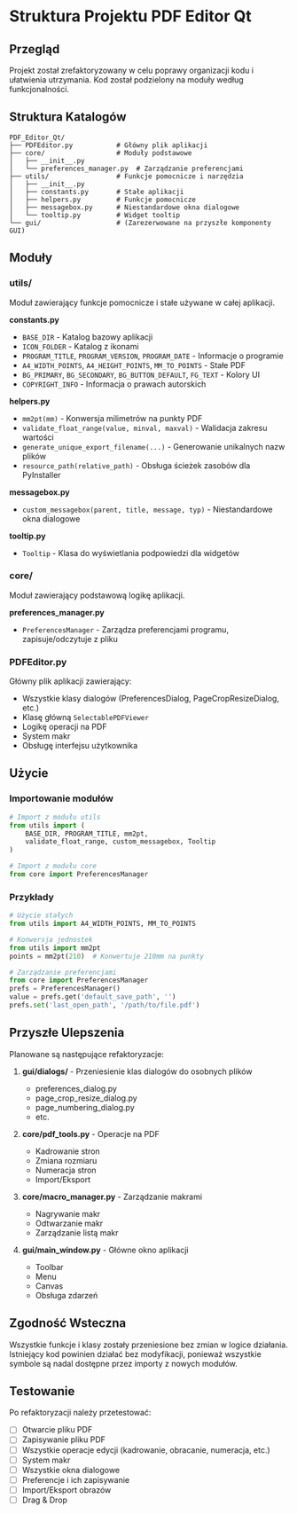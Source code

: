 # Struktura Projektu PDF Editor Qt

## Przegląd

Projekt został zrefaktoryzowany w celu poprawy organizacji kodu i ułatwienia utrzymania. Kod został podzielony na moduły według funkcjonalności.

## Struktura Katalogów

```
PDF_Editor_Qt/
├── PDFEditor.py           # Główny plik aplikacji
├── core/                  # Moduły podstawowe
│   ├── __init__.py
│   └── preferences_manager.py  # Zarządzanie preferencjami
├── utils/                 # Funkcje pomocnicze i narzędzia
│   ├── __init__.py
│   ├── constants.py       # Stałe aplikacji
│   ├── helpers.py         # Funkcje pomocnicze
│   ├── messagebox.py      # Niestandardowe okna dialogowe
│   └── tooltip.py         # Widget tooltip
└── gui/                   # (Zarezerwowane na przyszłe komponenty GUI)
```

## Moduły

### utils/

Moduł zawierający funkcje pomocnicze i stałe używane w całej aplikacji.

**constants.py**
- `BASE_DIR` - Katalog bazowy aplikacji
- `ICON_FOLDER` - Katalog z ikonami
- `PROGRAM_TITLE`, `PROGRAM_VERSION`, `PROGRAM_DATE` - Informacje o programie
- `A4_WIDTH_POINTS`, `A4_HEIGHT_POINTS`, `MM_TO_POINTS` - Stałe PDF
- `BG_PRIMARY`, `BG_SECONDARY`, `BG_BUTTON_DEFAULT`, `FG_TEXT` - Kolory UI
- `COPYRIGHT_INFO` - Informacja o prawach autorskich

**helpers.py**
- `mm2pt(mm)` - Konwersja milimetrów na punkty PDF
- `validate_float_range(value, minval, maxval)` - Walidacja zakresu wartości
- `generate_unique_export_filename(...)` - Generowanie unikalnych nazw plików
- `resource_path(relative_path)` - Obsługa ścieżek zasobów dla PyInstaller

**messagebox.py**
- `custom_messagebox(parent, title, message, typ)` - Niestandardowe okna dialogowe

**tooltip.py**
- `Tooltip` - Klasa do wyświetlania podpowiedzi dla widgetów

### core/

Moduł zawierający podstawową logikę aplikacji.

**preferences_manager.py**
- `PreferencesManager` - Zarządza preferencjami programu, zapisuje/odczytuje z pliku

### PDFEditor.py

Główny plik aplikacji zawierający:
- Wszystkie klasy dialogów (PreferencesDialog, PageCropResizeDialog, etc.)
- Klasę główną `SelectablePDFViewer`
- Logikę operacji na PDF
- System makr
- Obsługę interfejsu użytkownika

## Użycie

### Importowanie modułów

```python
# Import z modułu utils
from utils import (
    BASE_DIR, PROGRAM_TITLE, mm2pt, 
    validate_float_range, custom_messagebox, Tooltip
)

# Import z modułu core
from core import PreferencesManager
```

### Przykłady

```python
# Użycie stałych
from utils import A4_WIDTH_POINTS, MM_TO_POINTS

# Konwersja jednostek
from utils import mm2pt
points = mm2pt(210)  # Konwertuje 210mm na punkty

# Zarządzanie preferencjami
from core import PreferencesManager
prefs = PreferencesManager()
value = prefs.get('default_save_path', '')
prefs.set('last_open_path', '/path/to/file.pdf')
```

## Przyszłe Ulepszenia

Planowane są następujące refaktoryzacje:

1. **gui/dialogs/** - Przeniesienie klas dialogów do osobnych plików
   - preferences_dialog.py
   - page_crop_resize_dialog.py
   - page_numbering_dialog.py
   - etc.

2. **core/pdf_tools.py** - Operacje na PDF
   - Kadrowanie stron
   - Zmiana rozmiaru
   - Numeracja stron
   - Import/Eksport

3. **core/macro_manager.py** - Zarządzanie makrami
   - Nagrywanie makr
   - Odtwarzanie makr
   - Zarządzanie listą makr

4. **gui/main_window.py** - Główne okno aplikacji
   - Toolbar
   - Menu
   - Canvas
   - Obsługa zdarzeń

## Zgodność Wsteczna

Wszystkie funkcje i klasy zostały przeniesione bez zmian w logice działania. Istniejący kod powinien działać bez modyfikacji, ponieważ wszystkie symbole są nadal dostępne przez importy z nowych modułów.

## Testowanie

Po refaktoryzacji należy przetestować:
- [ ] Otwarcie pliku PDF
- [ ] Zapisywanie pliku PDF
- [ ] Wszystkie operacje edycji (kadrowanie, obracanie, numeracja, etc.)
- [ ] System makr
- [ ] Wszystkie okna dialogowe
- [ ] Preferencje i ich zapisywanie
- [ ] Import/Eksport obrazów
- [ ] Drag & Drop
